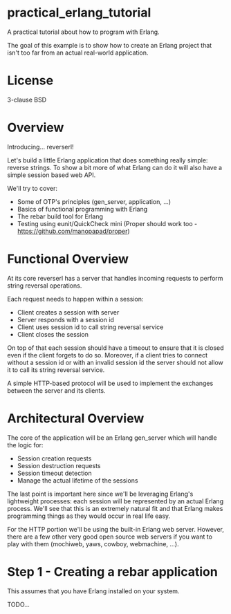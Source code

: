 practical_erlang_tutorial
=========================

A practical tutorial about how to program with Erlang.

The goal of this example is to show how to create an Erlang project that isn't
too far from an actual real-world application.

License
=======

3-clause BSD

Overview
========

Introducing... reverserl!

Let's build a little Erlang application that does something really simple: reverse strings.
To show a bit more of what Erlang can do it will also have a simple session based web API.

We'll try to cover:

- Some of OTP's principles (gen_server, application, ...)
- Basics of functional programming with Erlang
- The rebar build tool for Erlang
- Testing using eunit/QuickCheck mini (Proper should work too -
  https://github.com/manopapad/proper)

Functional Overview
=====================

At its core reverserl has a server that handles incoming requests to perform string
reversal operations.

Each request needs to happen within a session:

- Client creates a session with server
- Server responds with a session id
- Client uses session id to call string reversal service
- Client closes the session

On top of that each session should have a timeout to ensure that it is closed even if the
client forgets to do so. Moreover, if a client tries to connect without a session id or with
an invalid session id the server should not allow it to call its string reversal service.

A simple HTTP-based protocol will be used to implement the exchanges between the server and
its clients.

Architectural Overview
======================

The core of the application will be an Erlang gen_server which will handle the logic for:

- Session creation requests
- Session destruction requests
- Session timeout detection
- Manage the actual lifetime of the sessions

The last point is important here since we'll be leveraging Erlang's lightweight processes:
each session will be represented by an actual Erlang process. We'll see that this is an
extremely natural fit and that Erlang makes programming things as they would occur in
real life easy.

For the HTTP portion we'll be using the built-in Erlang web server. However, there are a few
other very good open source web servers if you want to play with them (mochiweb, yaws, cowboy,
webmachine, ...).

Step 1 - Creating a rebar application
=====================================

This assumes that you have Erlang installed on your system.

TODO...
